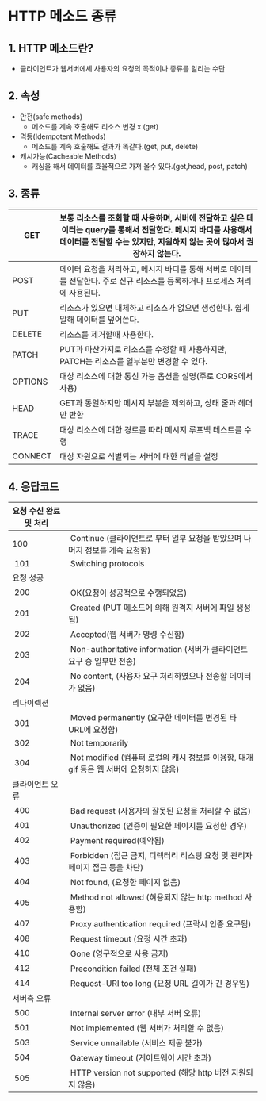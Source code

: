 # HTTP 메소드 종류

## 1. HTTP 메소드란?

- 클라이언트가 웹서버에세 사용자의 요청의 목적이나 종류를 알리는 수단

## 2. 속성

- 안전(safe methods)
    - 메소드를 계속 호출해도 리소스 변경 x (get)
- 멱등(Idempotent Methods)
    - 메소드를 계속 호출해도 결과가 똑같다.(get, put, delete)
- 캐시가능(Cacheable Methods)
    - 캐싱을 해서 데이터를 효율적으로 가져 올수 있다.(get,head, post, patch)

## 3. 종류

| GET | 보통 리소스를 조회할 때 사용하며, 서버에 전달하고 싶은 데이터는 query를 통해서 전달한다. 메시지 바디를 사용해서 데이터를 전달할 수는 있지만, 지원하지 않는 곳이 많아서 권장하지 않는다. |
| --- | --- |
| POST | 데이터 요청을 처리하고, 메시지 바디를 통해 서버로 데이터를 전달한다. 주로 신규 리소스를 등록하거나 프로세스 처리에 사용된다. |
| PUT | 리소스가 있으면 대체하고 리소스가 없으면 생성한다. 쉽게 말해 데이터를 덮어쓴다. |
| DELETE | 리소스를 제거할때 사용한다. |
| PATCH | PUT과 마찬가지로 리소스를 수정할 때 사용하지만, PATCH는 리소스를 일부분만 변경할 수 있다. |
| OPTIONS | 대상 리소스에 대한 통신 가능 옵션을 설명(주로 CORS에서 사용) |
| HEAD | GET과 동일하지만 메시지 부분을 제외하고, 상태 줄과 헤더만 반환 |
| TRACE | 대상 리소스에 대한 경로를 따라 메시지 루프백 테스트를 수행 |
| CONNECT | 대상 자원으로 식별되는 서버에 대한 터널을 설정 |

## 4. 응답코드
| 요청 수신 완료 및 처리 |  |
| --- | --- |
| 100  |  Continue (클라이언트로 부터 일부 요청을 받았으며 나머지 정보를 계속 요청함) |
|  101 |  Switching protocols |
| 요청 성공 |  |
|  200 |  OK(요청이 성공적으로 수행되었음) |
|  201 |  Created (PUT 메소드에 의해 원격지 서버에 파일 생성됨) |
|  202 |  Accepted(웹 서버가 명령 수신함) |
|  203 |  Non-authoritative information (서버가 클라이언트 요구 중 일부만 전송) |
|  204 |  No content, (사용자 요구 처리하였으나 전송할 데이터가 없음) |
| 리다이렉션 |  |
|  301 |  Moved permanently (요구한 데이터를 변경된 타 URL에 요청함) |
|  302 |  Not temporarily |
|  304 |  Not modified (컴퓨터 로컬의 캐시 정보를 이용함, 대개 gif 등은 웹 서버에 요청하지 않음) |
| 클라이언트 오류 |  |
|  400 |  Bad request (사용자의 잘못된 요청을 처리할 수 없음) |
|  401 |  Unauthorized (인증이 필요한 페이지를 요청한 경우) |
|  402 |  Payment required(예약됨) |
|  403 |  Forbidden (접근 금지, 디렉터리 리스팅 요청 및 관리자 페이지 접근 등을 차단) |
|  404 |  Not found, (요청한 페이지 없음) |
|  405 |  Method not allowed (혀용되지 않는 http method 사용함) |
|  407 |  Proxy authentication required (프락시 인증 요구됨) |
|  408 |  Request timeout (요청 시간 초과) |
|  410 |  Gone (영구적으로 사용 금지) |
|  412 |  Precondition failed (전체 조건 실패) |
|  414 |  Request-URI too long (요청 URL 길이가 긴 경우임) |
| 서버측 오류 |  |
|  500 |  Internal server error (내부 서버 오류) |
|  501 |  Not implemented (웹 서버가 처리할 수 없음) |
|  503 |  Service unnailable (서비스 제공 불가) |
|  504 |  Gateway timeout (게이트웨이 시간 초과) |
|  505 |  HTTP version not supported (해당 http 버전 지원되지 않음) |
